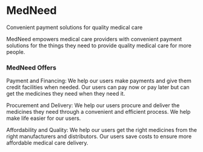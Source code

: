 # MedNeed

Convenient payment solutions for quality medical care

MedNeed empowers medical care providers with convenient payment solutions for the things they need to provide quality medical care for more people.


### MedNeed Offers
Payment and Financing: We help our users make payments and give them credit facilities when needed. Our users can pay now or pay later but can get the medicines they need when they need it. 

Procurement and Delivery: We help our users procure and deliver the medicines they need through a convenient and efficient process. We help make life easier for our users.

Affordability and Quality: We help our users get the right medicines from the right manufacturers and distributors. Our users save costs to ensure more affordable medical care delivery.


